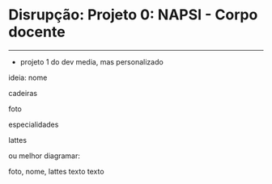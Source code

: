 # Disrupção: Projeto 0: NAPSI - Corpo docente
---
- projeto 1 do dev media, mas personalizado

ideia:
nome

cadeiras

foto

especialidades

lattes

ou melhor diagramar:

foto, nome, lattes
texto texto